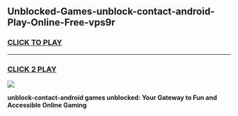 
## Unblocked-Games-unblock-contact-android-Play-Online-Free-vps9r
<h3>
<a href="https://premium76.site?title=unblock-contact-android&ref=26A">CLICK TO PLAY</a></h3>
<hr>

<h3>
<a href="https://premium76.site?title=unblock-contact-android&ref=26A">CLICK 2 PLAY</a>
  
</h3>

<a href="https://premium76.site?title=unblock-contact-android&ref=26A"><img src="https://clearcache.store/games.png"></a>


**unblock-contact-android games unblocked: Your Gateway to Fun and Accessible Online Gaming**
